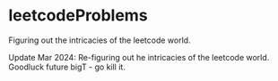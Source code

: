 # leetcodeProblems
 Figuring out the intricacies of the leetcode world. 

Update Mar 2024: 
    Re-figuring out he intricacies of the leetcode world. Goodluck future bigT - go kill it.